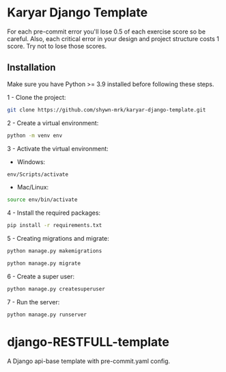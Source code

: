 # Karyar Django Template

For each pre-commit error you'll lose 0.5 of each exercise score so be careful. Also, each critical error in your design and project structure costs 1 score.
Try not to lose those scores.

## Installation

Make sure you have Python >= 3.9 installed before following these steps.

1 - Clone the project:

```bash
git clone https://github.com/shywn-mrk/karyar-django-template.git
```

2 - Create a virtual environment:

```bash
python -m venv env
```

3 - Activate the virtual environment:

-   Windows:

```bash
env/Scripts/activate
```

-   Mac/Linux:

```bash
source env/bin/activate
```

4 - Install the required packages:

```bash
pip install -r requirements.txt
```

5 - Creating migrations and migrate:

```bash
python manage.py makemigrations

python manage.py migrate
```

6 - Create a super user:

```bash
python manage.py createsuperuser
```

7 - Run the server:

```bash
python manage.py runserver
```
# django-RESTFULL-template
A Django api-base template with pre-commit.yaml config.

